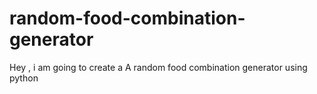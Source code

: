 # random-food-combination-generator 
 Hey , i am going to create a A random food combination generator  using python
